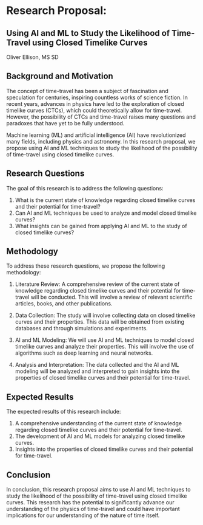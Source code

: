 # Research Proposal: 
## Using AI and ML to Study the Likelihood of Time-Travel using Closed Timelike Curves

Oliver Ellison, MS SD

## Background and Motivation

The concept of time-travel has been a subject of fascination and speculation for centuries, inspiring countless works of science fiction. In recent years, advances in physics have led to the exploration of closed timelike curves (CTCs), which could theoretically allow for time-travel. However, the possibility of CTCs and time-travel raises many questions and paradoxes that have yet to be fully understood.

Machine learning (ML) and artificial intelligence (AI) have revolutionized many fields, including physics and astronomy. In this research proposal, we propose using AI and ML techniques to study the likelihood of the possibility of time-travel using closed timelike curves.

## Research Questions

The goal of this research is to address the following questions:

1. What is the current state of knowledge regarding closed timelike curves and their potential for time-travel?
2. Can AI and ML techniques be used to analyze and model closed timelike curves?
3. What insights can be gained from applying AI and ML to the study of closed timelike curves?

## Methodology

To address these research questions, we propose the following methodology:

1. Literature Review: A comprehensive review of the current state of knowledge regarding closed timelike curves and their potential for time-travel will be conducted. This will involve a review of relevant scientific articles, books, and other publications.

2. Data Collection: The study will involve collecting data on closed timelike curves and their properties. This data will be obtained from existing databases and through simulations and experiments.

3. AI and ML Modeling: We will use AI and ML techniques to model closed timelike curves and analyze their properties. This will involve the use of algorithms such as deep learning and neural networks.

4. Analysis and Interpretation: The data collected and the AI and ML modeling will be analyzed and interpreted to gain insights into the properties of closed timelike curves and their potential for time-travel.

## Expected Results

The expected results of this research include:

1. A comprehensive understanding of the current state of knowledge regarding closed timelike curves and their potential for time-travel.
2. The development of AI and ML models for analyzing closed timelike curves.
3. Insights into the properties of closed timelike curves and their potential for time-travel.

## Conclusion

In conclusion, this research proposal aims to use AI and ML techniques to study the likelihood of the possibility of time-travel using closed timelike curves. This research has the potential to significantly advance our understanding of the physics of time-travel and could have important implications for our understanding of the nature of time itself.
